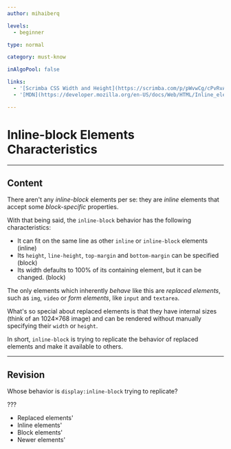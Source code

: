 ```yaml
---
author: mihaiberq

levels:
  - beginner

type: normal

category: must-know

inAlgoPool: false

links:
  - '[Scrimba CSS Width and Height](https://scrimba.com/p/pWvwCg/cPvRvAV){website}'
  - '[MDN](https://developer.mozilla.org/en-US/docs/Web/HTML/Inline_elements){documentation}'

---
```


# Inline-block Elements Characteristics

---
## Content

There aren't any *inline-block* elements per se: they are *inline* elements that accept some *block-specific* properties. 

With that being said, the `inline-block` behavior has the following characteristics:
 - It can fit on the same line as other `inline` or `inline-block` elements (inline)
 - Its `height`, `line-height`, `top-margin` and `bottom-margin` can be specified (block)
 - Its width defaults to 100% of its containing element, but it can be changed. (block)

The only elements which inherently *behave* like this are *replaced elements*, such as `img`, `video` or *form elements*, like `input` and `textarea`.

What's so special about replaced elements is that they have internal sizes (think of an 1024×768 image) and can be rendered without manually specifying their `width` or `height`.

In short, `inline-block` is trying to replicate the behavior of replaced elements and make it available to others.

---
## Revision

Whose behavior is `display:inline-block` trying to replicate?

???

* Replaced elements'
* Inline elements'
* Block elements'
* Newer elements'

